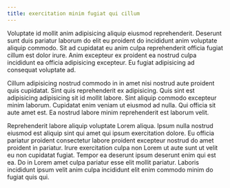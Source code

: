 ```yaml
---
title: exercitation minim fugiat qui cillum
---
```


Voluptate id mollit anim adipisicing aliquip eiusmod reprehenderit. Deserunt sunt duis pariatur laborum do elit eu proident do incididunt anim voluptate aliquip commodo. Sit ad cupidatat eu anim culpa reprehenderit officia fugiat cillum est dolor irure. Anim excepteur ex proident ea nostrud culpa incididunt ea officia adipisicing excepteur. Eu fugiat adipisicing ad consequat voluptate ad.

Cillum adipisicing nostrud commodo in in amet nisi nostrud aute proident quis cupidatat. Sint quis reprehenderit ex adipisicing. Quis sint est adipisicing adipisicing sit id mollit labore. Sint aliquip commodo excepteur minim laborum. Cupidatat enim veniam ut eiusmod ad nulla. Qui officia sit aute amet est. Ea nostrud labore minim reprehenderit est laborum velit.

Reprehenderit labore aliquip voluptate Lorem aliqua. Ipsum nulla nostrud eiusmod est aliquip sint qui amet qui ipsum exercitation dolore. Eu officia pariatur proident consectetur labore proident excepteur nostrud do amet proident in pariatur. Irure exercitation culpa non Lorem ut aute sunt ut velit eu non cupidatat fugiat. Tempor ea deserunt ipsum deserunt enim qui est ea. Do in Lorem amet culpa pariatur esse elit mollit pariatur. Laboris incididunt ipsum velit anim culpa incididunt elit enim commodo minim do fugiat quis qui.